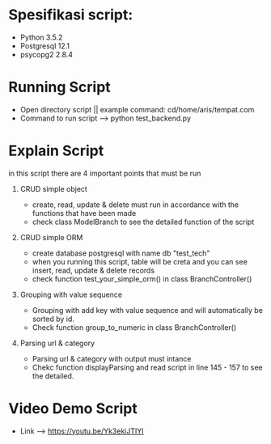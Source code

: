 # Spesifikasi script:
  - Python 3.5.2
  - Postgresql 12.1
  - psycopg2 2.8.4

# Running Script
  - Open directory script || example command: cd/home/aris/tempat.com
  - Command to run script --> python test_backend.py

# Explain Script
  in this script there are 4 important points that must be run 
  1. CRUD simple object
     - create, read, update & delete must run in accordance with the functions that have been made
     - check class ModelBranch to see the detailed function of the script

  2. CRUD simple ORM
     - create database postgresql with name db "test_tech"
     - when you running this script, table will be creta and you can see insert, read, update & delete records
     - check function test_your_simple_orm() in class BranchController()

  3. Grouping with value sequence
     - Grouping with add key with value sequence and will automatically be sorted by id.
     - Check function group_to_numeric in class BranchController()

  4. Parsing url & category
     - Parsing url & category with output must intance
     - Chekc function displayParsing and read script in line 145 - 157 to see the detailed.

# Video Demo Script
  - Link --> https://youtu.be/Yk3ekiJTIYI